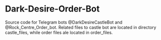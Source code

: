 # Dark-Desire-Order-Bot

Source code for Telegram bots @DarkDesireCastleBot and @Rock_Centre_Order_bot.
Related files to castle bot are located in directory castle_files, while order files ale located in order_files.
